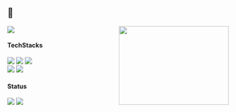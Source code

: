 ## 👋 

<img src="https://user-images.githubusercontent.com/57944099/227779061-666199d2-2570-40a0-b282-2707d20aed5c.png" style="float:right; width: 250px; height: 180px;"/>

<a href="https://hits.seeyoufarm.com"><img src="https://hits.seeyoufarm.com/api/count/incr/badge.svg?url=https%3A%2F%2Fgithub.com%2Fdldbdud314&count_bg=%233D99C8&title_bg=%23555555&icon=&icon_color=%23E7E7E7&title=hits&edge_flat=false"/></a>

<h4>TechStacks</h4>
<div>
  <img src="https://img.shields.io/badge/java-007396?style=for-the-badge&logo=java&logoColor=white">
  <img src="https://img.shields.io/badge/spring-6DB33F?style=for-the-badge&logo=spring&logoColor=white">
  <img src="https://img.shields.io/badge/python-3776AB?style=for-the-badge&logo=python&logoColor=white"><br>
  <img src="https://img.shields.io/badge/mysql-4479A1?style=for-the-badge&logo=mysql&logoColor=white">
  <img src="https://img.shields.io/badge/linux-FCC624?style=for-the-badge&logo=linux&logoColor=black">
</div>

<h4>Status</h4>
<div>
  <img src="http://mazassumnida.wtf/api/v2/generate_badge?boj=dldbdud314">
  <img src="https://github-readme-stats.vercel.app/api?username=dldbdud314&show_icons=true&theme=radical">
</div>
